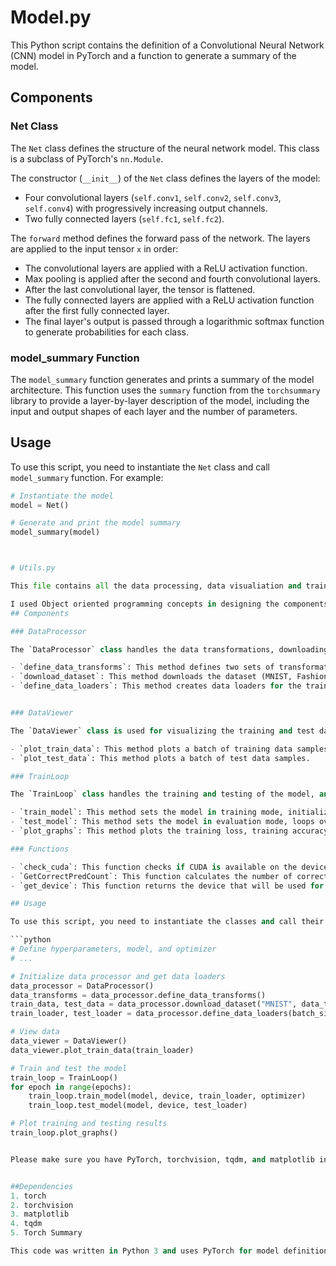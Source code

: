 # Model.py

This Python script contains the definition of a Convolutional Neural Network (CNN) model in PyTorch and a function to generate a summary of the model.

## Components

### Net Class

The `Net` class defines the structure of the neural network model. This class is a subclass of PyTorch's `nn.Module`.

The constructor (`__init__`) of the `Net` class defines the layers of the model:
- Four convolutional layers (`self.conv1`, `self.conv2`, `self.conv3`, `self.conv4`) with progressively increasing output channels.
- Two fully connected layers (`self.fc1`, `self.fc2`).

The `forward` method defines the forward pass of the network. The layers are applied to the input tensor `x` in order:
- The convolutional layers are applied with a ReLU activation function.
- Max pooling is applied after the second and fourth convolutional layers.
- After the last convolutional layer, the tensor is flattened.
- The fully connected layers are applied with a ReLU activation function after the first fully connected layer.
- The final layer's output is passed through a logarithmic softmax function to generate probabilities for each class.

### model_summary Function

The `model_summary` function generates and prints a summary of the model architecture. This function uses the `summary` function from the `torchsummary` library to provide a layer-by-layer description of the model, including the input and output shapes of each layer and the number of parameters.

## Usage

To use this script, you need to instantiate the `Net` class and call `model_summary` function. For example:

```python
# Instantiate the model
model = Net()

# Generate and print the model summary
model_summary(model)



# Utils.py

This file contains all the data processing, data visualiation and training utils.

I used Object oriented programming concepts in designing the components. 
## Components

### DataProcessor

The `DataProcessor` class handles the data transformations, downloading of the dataset, and setting up the data loaders.

- `define_data_transforms`: This method defines two sets of transformations, one for the training data and another for the test data. For the training data, the transformations include random cropping, resizing, rotation, and normalization. The test data is only transformed to tensors and normalized.
- `download_dataset`: This method downloads the dataset (MNIST, FashionMNIST, or CIFAR10) and applies the transformations defined in `define_data_transforms`.
- `define_data_loaders`: This method creates data loaders for the training and test data with the specified batch size.


### DataViewer

The `DataViewer` class is used for visualizing the training and test data.

- `plot_train_data`: This method plots a batch of training data samples.
- `plot_test_data`: This method plots a batch of test data samples.

### TrainLoop

The `TrainLoop` class handles the training and testing of the model, and plotting the training and testing results.

- `train_model`: This method sets the model in training mode, initializes the progress bar for training iterations, and loops over the training data. During each iteration, the model makes predictions, calculates the loss, performs backpropagation, and the optimizer updates the model parameters.
- `test_model`: This method sets the model in evaluation mode, loops over the test data, and computes the test loss and accuracy.
- `plot_graphs`: This method plots the training loss, training accuracy, test loss, and test accuracy as a function of epochs.

### Functions

- `check_cuda`: This function checks if CUDA is available on the device.
- `GetCorrectPredCount`: This function calculates the number of correct predictions by comparing the predicted labels with the true labels.
- `get_device`: This function returns the device that will be used for computation (either 'cuda' if available, or 'cpu').

## Usage

To use this script, you need to instantiate the classes and call their methods in a sequence. For example:

```python
# Define hyperparameters, model, and optimizer
# ...

# Initialize data processor and get data loaders
data_processor = DataProcessor()
data_transforms = data_processor.define_data_transforms()
train_data, test_data = data_processor.download_dataset("MNIST", data_transforms)
train_loader, test_loader = data_processor.define_data_loaders(batch_size, train_data, test_data)

# View data
data_viewer = DataViewer()
data_viewer.plot_train_data(train_loader)

# Train and test the model
train_loop = TrainLoop()
for epoch in range(epochs):
    train_loop.train_model(model, device, train_loader, optimizer)
    train_loop.test_model(model, device, test_loader)

# Plot training and testing results
train_loop.plot_graphs()


Please make sure you have PyTorch, torchvision, tqdm, and matplotlib installed in your Python environment.


##Dependencies
1. torch
2. torchvision
3. matplotlib
4. tqdm
5. Torch Summary

This code was written in Python 3 and uses PyTorch for model definition, training, and testing. Tqdm is used for displaying progress bars, and matplotlib is used for plotting the training and test metrics.